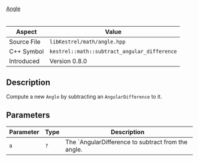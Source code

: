 [Angle](index.md)
# 
| Aspect | Value |
| --- | --- |
| Source File | `libKestrel/math/angle.hpp` |
| C++ Symbol | `kestrel::math::subtract_angular_difference` |
| Introduced | Version 0.8.0 |
## Description
Compute a new `Angle` by subtracting an `AngularDifference` to it.
## Parameters
| Parameter | Type | Description |
| --- | --- | --- |
| `a` | `?` | The `AngularDifference to subtract from the angle. |
